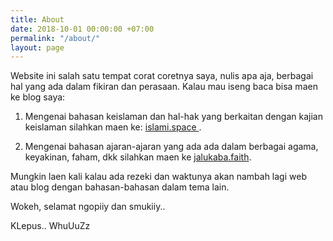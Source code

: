 ```yaml
---
title: About
date: 2018-10-01 00:00:00 +07:00
permalink: "/about/"
layout: page
---
```


Website ini salah satu tempat corat coretnya saya, nulis apa aja, berbagai hal yang ada dalam fikiran dan perasaan. Kalau mau iseng baca bisa maen ke blog saya:

1. Mengenai bahasan keislaman dan hal-hak yang berkaitan dengan kajian keislaman silahkan maen ke: [islami.space ](https://www.islami.space/).

2. Mengenai bahasan ajaran-ajaran yang ada ada dalam berbagai agama, keyakinan, faham, dkk silahkan maen ke [jalukaba.faith](https://www.jalukaba.faith/).

Mungkin laen kali kalau ada rezeki dan waktunya akan nambah lagi web atau blog dengan bahasan-bahasan dalam tema lain.

Wokeh, selamat ngopiiy dan smukiiy..


KLepus.. WhuUuZz